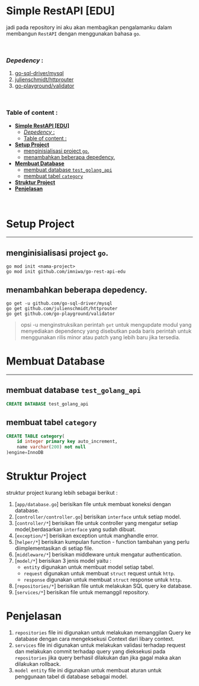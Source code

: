 # **Simple RestAPI [EDU]**
jadi pada repository ini aku akan membagikan pengalamanku dalam membangun `RestAPI` dengan menggunakan bahasa `go`.

<br>

### *Depedency* :
1. [go-sql-driver/mysql](https://github.com/go-sql-driver/mysql)
2. [julienschmidt/httprouter](https://github.com/julienschmidt/httprouter)
3. [go-playground/validator](https://github.com/go-playground/validator)

<br>

### Table of content :
- [**Simple RestAPI \[EDU\]**](#simple-restapi-edu)
    - [*Depedency* :](#depedency-)
    - [Table of content :](#table-of-content-)
- [**Setup Project**](#setup-project)
  - [menginisialisasi project `go`.](#menginisialisasi-project-go)
  - [menambahkan beberapa depedency.](#menambahkan-beberapa-depedency)
- [**Membuat Database**](#membuat-database)
  - [membuat database `test_golang_api`](#membuat-database-test_golang_api)
  - [membuat tabel `category`](#membuat-tabel-category)
- [**Struktur Project**](#struktur-project)
- [**Penjelasan**](#penjelasan)

<br>

# **Setup Project**
---
## menginisialisasi project `go`.

```
go mod init <nama-project>
go mod init github.com/imniwa/go-rest-api-edu
```

## menambahkan beberapa depedency.
```
go get -u github.com/go-sql-driver/mysql
go get github.com/julienschmidt/httprouter
go get github.com/go-playground/validator
```
> opsi -u menginstruksikan perintah `get` untuk mengupdate modul yang menyediakan dependency yang disebutkan pada baris perintah untuk menggunakan rilis minor atau patch yang lebih baru jika tersedia.


# **Membuat Database**
---
## membuat database `test_golang_api`
```sql
CREATE DATABASE test_golang_api 
```

## membuat tabel `category`
```sql
CREATE TABLE category(
    id integer primary key auto_increment,
    name varchar(200) not null
)engine=InnoDB
```

# **Struktur Project**
struktur project kurang lebih sebagai berikut :
1. [`app/database.go`]  berisikan file untuk membuat koneksi dengan database.
2. [`controller/controller.go`] berisikan `interface` untuk setiap model.
3. [`controller/*`] berisikan file untuk controller yang mengatur setiap model,berdasarkan `interface` yang sudah dibuat.
4. [`exception/*`] berisikan exception untuk manghandle error.
5. [`helper/*`] berisikan kumpulan function - function tambahan yang perlu diimplementasikan di setiap file.
6. [`middleware/*`] berisikan middleware untuk mengatur authentication.
7. [`model/*`] berisikan 3 jenis model yaitu :
   - `entity`  digunakan untuk membuat model setiap tabel.
   - `request` digunakan untuk membuat `struct` request untuk `http`.
   - `response` digunakan untuk membuat `struct` response untuk `http`.
8. [`repositories/*`] berisikan file untuk melakukan SQL query ke database.
9. [`services/*`] berisikan file untuk memanggil repository.

# **Penjelasan**
1. `repositories` file ini digunakan untuk melakukan memanggilan Query ke database dengan cara mengeksekusi Context dari libary context.
2. `services` file ini digunakan untuk melakukan validasi terhadap request dan melakukan commit terhadap query yang dieksekusi pada `repositories` jika query berhasil dilakukan dan jika gagal maka akan dilakukan rollback.
3. `model entity` file ini digunakan untuk membuat aturan untuk penggunaan tabel di database sebagai model.